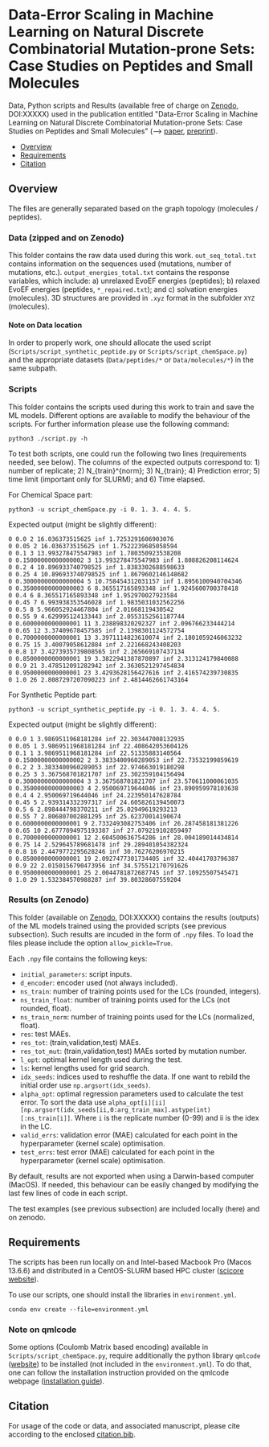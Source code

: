  # Data-Error Scaling in Machine Learning on Natural Discrete Combinatorial Mutation-prone Sets: Case Studies on Peptides and Small Molecules

 Data, Python scripts and Results (available free of charge on [Zenodo](), DOI:XXXXX) used in the publication entitled "Data-Error Scaling in Machine Learning on Natural Discrete Combinatorial Mutation-prone Sets: Case Studies on Peptides and Small Molecules" (--> [paper](), [preprint]()).

 - [Overview](##Overview)
 - [Requirements](##Requirements)
 - [Citation](##Citation)


 ## Overview
 The files are generally separated based on the graph topology (molecules / peptides).

 ### Data (zipped and on Zenodo)
 This folder contains the raw data used during this work.
 `out_seq_total.txt` contains information on the sequences used (mutations, number of mutations, etc.). `output_energies_total.txt` contains the response variables, which include: a) unrelaxed EvoEF energies (peptides); b) relaxed EvoEF energies (peptides, `*_repaired.txt`); and c) solvation energies (molecules).
 3D structures are provided in `.xyz` format in the subfolder `XYZ` (molecules).

#### Note on Data location
In order to properly work, one should allocate the used script (`Scripts/script_synthetic_peptide.py` or `Scripts/script_chemSpace.py`) and the appropriate datasets (`Data/peptides/*` or `Data/molecules/*`) in the same subpath.

 ### Scripts
 This folder contains the scripts used during this work to train and save the ML models. Different options are available to modify the behaviour of the scripts. For further information please use the following command:

 ```
python3 ./script.py -h
```

 To test both scripts, one could run the following two lines (requirements needed, see below). The columns of the expected outputs correspond to: 1) number of replicate; 2) N_{train}^{norm}; 3) N_{train}; 4) Prediction error; 5) time limit (important only for SLURM); and 6) Time elapsed.

For Chemical Space part:
  ```
python3 -u script_chemSpace.py -i 0. 1. 3. 4. 4. 5.
```

Expected output (might be slightly different):
  ```
0 0.0 2 16.036373515625 inf 1.7253291606903076
0 0.05 2 16.036373515625 inf 1.7522239685058594
0 0.1 3 13.993278475547983 inf 1.780350923538208
0 0.15000000000000002 3 13.993278475547983 inf 1.808826208114624
0 0.2 4 10.896933740798525 inf 1.8383302688598633
0 0.25 4 10.896933740798525 inf 1.8679602146148682
0 0.30000000000000004 5 10.758454312031157 inf 1.8956100940704346
0 0.35000000000000003 6 8.365517165893348 inf 1.9245600700378418
0 0.4 6 8.365517165893348 inf 1.952970027923584
0 0.45 7 6.993938353546028 inf 1.9835031032562256
0 0.5 8 5.966052924467804 inf 2.01668119430542
0 0.55 9 4.629995124133443 inf 2.0553152561187744
0 0.6000000000000001 11 3.238898320292327 inf 2.096766233444214
0 0.65 12 3.37409678457585 inf 2.1398301124572754
0 0.7000000000000001 13 3.3971114823610074 inf 2.1801059246063232
0 0.75 15 3.40079058612884 inf 2.221668243408203
0 0.8 17 3.4273935739808565 inf 2.265669107437134
0 0.8500000000000001 19 3.3822941387870897 inf 2.313124179840088
0 0.9 21 3.478512091282942 inf 2.3630521297454834
0 0.9500000000000001 23 3.4293628156427616 inf 2.416574239730835
0 1.0 26 2.8087297207090223 inf 2.4814462661743164
```

For Synthetic Peptide part:
  ```
python3 -u script_synthetic_peptide.py -i 0. 1. 3. 4. 4. 5.
```

Expected output (might be slightly different):
  ```
0 0.0 1 3.9869511968181284 inf 22.303447008132935
0 0.05 1 3.9869511968181284 inf 22.408642053604126
0 0.1 1 3.9869511968181284 inf 22.51335883140564
0 0.15000000000000002 2 3.3833400960289053 inf 22.73532199859619
0 0.2 2 3.3833400960289053 inf 22.974663019180298
0 0.25 3 3.367568701821707 inf 23.302359104156494
0 0.30000000000000004 3 3.367568701821707 inf 23.570611000061035
0 0.35000000000000003 4 2.950069719644046 inf 23.890959978103638
0 0.4 4 2.950069719644046 inf 24.223950147628784
0 0.45 5 2.939314332397317 inf 24.605826139450073
0 0.5 6 2.898444798370211 inf 25.02949619293213
0 0.55 7 2.806807002881295 inf 25.62370014190674
0 0.6000000000000001 9 2.7332493082753406 inf 26.287458181381226
0 0.65 10 2.6777094975193387 inf 27.079219102859497
0 0.7000000000000001 12 2.604500636754286 inf 28.004189014434814
0 0.75 14 2.529645789681478 inf 29.289401054382324
0 0.8 16 2.4479772295628246 inf 30.76276206970215
0 0.8500000000000001 19 2.0927477301734405 inf 32.40441703796387
0 0.9 22 2.0150156790473956 inf 34.575512170791626
0 0.9500000000000001 25 2.0044781872687745 inf 37.10925507545471
0 1.0 29 1.532384570988287 inf 39.80328607559204
```

 ### Results (on Zenodo)
 This folder (available on [Zenodo](), DOI:XXXXX) contains the results (outputs) of the ML models trained using the provided scripts (see previous subsection). Such results are incuded in the form of `.npy` files. To load the files please include the option `allow_pickle=True`.

 Each `.npy` file contains the following keys:
 * `initial_parameters`: script inputs.
 * `d_encoder`: encoder used (not always included).
 * `ns_train`: number of training points used for the LCs (rounded, integers).
 * `ns_train_float`: number of training points used for the LCs (not rounded, float).
 * `ns_train_norm`: number of training points used for the LCs (normalized, float).
 * `res`: test MAEs.
 * `res_tot`: (train,validation,test) MAEs.
 * `res_tot_mut`: (train,validation,test) MAEs sorted by mutation number.
 * `l_opt`: optimal kernel length used during the test.
 * `ls`: kernel lengths used for grid search.
 * `idx_seeds`: indices used to reshuffle the data. If one want to rebild the initial order use `np.argsort(idx_seeds)`.
 * `alpha_opt`: optimal regression parameters used to calculate the test error. To sort the data use `alpha_opt[i][ii][np.argsort(idx_seeds[ii,0:arg_train_max].astype(int)[:ns_train[i]]`. Where `i` is the replicate number (0-99) and ii is the idex in the LC.
 * `valid_errs`: validation error (MAE) calculated for each point in the hyperparameter (kernel scale) optimisation.
 * `test_errs`: test error (MAE) calculated for each point in the hyperparameter (kernel scale) optimisation.

By default, results are not exported when using a Darwin-based computer (MacOS). If needed, this behaviour can be easily changed by modifying the last few lines of code in each script.

 The test examples (see previous subsection) are included locally (here) and on zenodo.

## Requirements
 The scripts has been run locally on and Intel-based Macbook Pro (Macos 13.6.6) and distributed in a CentOS-SLURM based HPC cluster ([scicore website](https://scicore.unibas.ch)).

 To use our scripts, one should install the libraries in `environment.yml`.

```
conda env create --file=environment.yml
```
### Note on qmlcode
Some options (Coulomb Matrix based encoding) available in `Scripts/script_chemSpace.py`, require additionally the python library `qmlcode` ([website](http://qmlcode.org)) to be installed (not included in the `environment.yml`). To do that, one can follow the installation instruction provided on the qmlcode webpage ([installation guide](http://www.qmlcode.org/installation.html#)).


## Citation
For usage of the code or data, and associated manuscript, please cite according to the enclosed [citation.bib](citation.bib).

